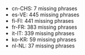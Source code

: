 - cn-CHS: 7 missing phrases
- es-VE: 445 missing phrases
- fi-FI: 441 missing phrases
- fr-FR: 383 missing phrases
- it-IT: 339 missing phrases
- ko-KR: 59 missing phrases
- nl-NL: 37 missing phrases
